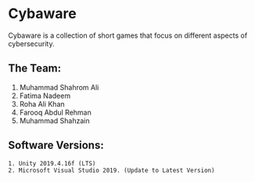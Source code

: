 # Cybaware
Cybaware is a collection of short games that focus on different aspects of cybersecurity.

## The Team: 
  1. Muhammad Shahrom Ali
  2. Fatima Nadeem
  3. Roha Ali Khan
  5. Farooq Abdul Rehman
  6. Muhammad Shahzain 

## Software Versions:
    1. Unity 2019.4.16f (LTS)
    2. Microsoft Visual Studio 2019. (Update to Latest Version)
    
